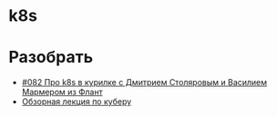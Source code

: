 # k8s

# Разобрать
- [#082 Про k8s в курилке с Дмитрием Столяровым и Василием Мармером из Флант](https://www.youtube.com/watch?v=slE11sPm8fQ)
- [Обзорная лекция по куберу](https://slurm.io/)